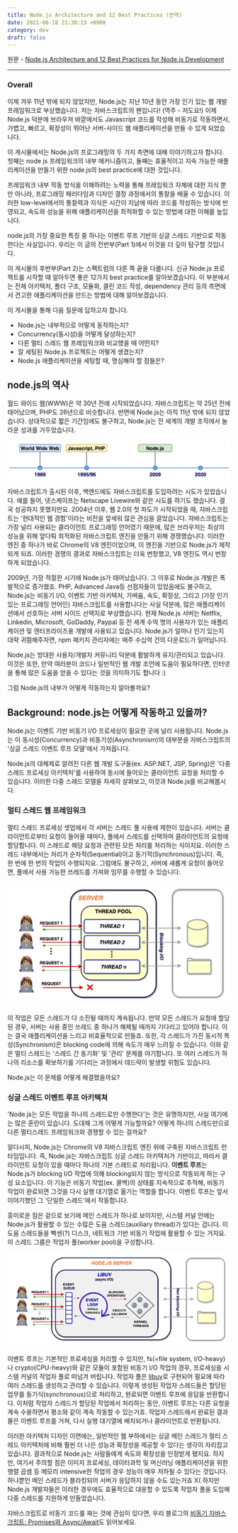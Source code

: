 ```yaml
---
title: Node.js Architecture and 12 Best Practices (번역)
date: 2021-06-18 21:30:13 +0900
category: dev
draft: false
---
```



원문 - [Node.js Architecture and 12 Best Practices for Node.js Development](https://scoutapm.com/blog/nodejs-architecture-and-12-best-practices-for-nodejs-development#abriefhistory)

---

### Overall

이제 겨우 11년 밖에 되지 않았지만, Node.js는 지난 10년 동안 가장 인기 있는 웹 개발 프레임워크로 부상했습니다. 저는 자바스크립트의 팬입니다! (역주 - 저도요!) 이제 Node.js 덕분에 브라우저 바깥에서도 Javascript 코드를 작성해 비동기로 작동하면서, 가볍고, 빠르고, 확장성이 뛰어난 서버-사이드 웹 애플리케이션을 만들 수 있게 되었습니다.

이 게시물에서는 Node.js의 프로그래밍의 두 가지 측면에 대해 이야기하고자 합니다. 첫째는 node js 프레임워크의 내부 메커니즘이고, 둘째는 효율적이고 지속 가능한 애플리케이션을 만들기 위한 node.js의 best practice에 대한 것입니다.

프레임워크 내부 작동 방식을 이해하려는 노력을 통해 프레임워크 자체에 대한 지식 뿐만 아니라, 프로그래밍 패러다임과 디자인 결정 과정에서의 통찰을 배울 수 있습니다. 이러한 low-level에서의 통찰력과 지식은 시간이 지남에 따라 코드를 작성하는 방식에 반영되고, 속도와 성능을 위해 애플리케이션을 최적화할 수 있는 방법에 대한 이해를 높입니다. 

node.js의 가장 중요한 특징 중 하나는 이벤트 루프 기반의 싱글 스레드 기반으로 작동한다는 사실입니다. 우리는 이 글의 전반부(Part 1)에서 이것을 더 깊이 탐구할 것입니다.

이 게시물의 후반부(Part 2)는 스펙트럼의 다른 쪽 끝을 다룹니다. 신규 Node.js 프로젝트를 시작할 때 알아두면 좋은 12가지 best practice를 알아보겠습니다. 이 부분에서는 전체 아키텍처, 폴더 구조, 모듈화, 클린 코드 작성, dependency 관리 등의 측면에서 견고한 애플리케이션을 만드는 방법에 대해 알아보겠습니다.

이 게시물을 통해 다음 질문에 답하고자 합니다. 

- Node.js는 내부적으로 어떻게 동작하는지?
- Concurrency(동시성)을 어떻게 달성하는지?
- 다른 멀티 스레드 웹 프레임워크와 비교했을 때 어떤지?
- 잘 세팅된 Node.js 프로젝트는 어떻게 생겼는지?
- Node.js 애플리케이션을 세팅할 때, 명심해야 할 점들은?

## node.js의 역사

월드 와이드 웹(WWW)은 약 30년 전에 시작되었습니다. 자바스크립트는 약 25년 전에 태어났으며, PHP도 26년으로 비슷합니다. 반면에 Node.js는 아직 11년 밖에 되지 않았습니다. 상대적으로 짧은 기간임에도 불구하고, Node.js는 전 세계의 개발 조직에서 놀라운 성과를 거두었습니다. 

<img src="../img/nodejs_timeline.png" alt="asdf"/>

자바스크립트가 출시된 이후, 백엔드에도 자바스크립트를 도입하려는 시도가 있었습니다. 예를 들어, 넷스케이프는 Netscape Livewire와 같은 시도를 하기도 했습니다. 결국 성공하지 못했지만요. 2004년 이후, 웹 2.0의 첫 파도가 시작되었을 때, 자바스크립트는 '현대적인 웹 경험'이라는 비전을 앞세워 많은 관심을 끌었습니다. 자바스크립트는 가장 널리 사용되는 클라이언트 프로그래밍 언어였기 때문에, 많은 브라우저는 최상의 성능을 위해 앞다퉈 최적화된 자바스크립트 엔진을 만들기 위해 경쟁했습니다. 이러한 엔진 중 하나가 바로 Chrome의 V8 엔진이었으며, 이 엔진을 기반으로 Node.js가 제작되게 되죠. 이러한 경쟁의 결과로 자바스크립트는 더욱 번창했고, V8 엔진도 역시 번창하게 되었습니다.

2009년, 가장 적절한 시기에 Node.js가 태어났습니다. 그 이후로 Node.js 개발은 폭발적으로 증가했죠. PHP, Advanced Java등 선점자들이 있었음에도 불구하고, Node.js는 비동기 I/O, 이벤트 기반 아키텍처, 가벼움, 속도, 확장성, 그리고 (가장 인기 있는 프로그래밍 언어인) 자바스크립트를 사용합니다는 사실 덕분에, 많은 애플리케이션에서 선호하는 서버 사이드 선택지로 부상했습니다. 현재 Node.js 서버는 Netflix, Linkedin, Microsoft, GoDaddy, Paypal 등 전 세계 수억 명의 사용자가 있는 애플리케이션 및 엔터프라이즈용 개발에 사용되고 있습니다. Node.js가 얼마나 인기 있는지 대략 귀띔해주자면, npm 패키지 관리자에는 매주 수십억 건의 다운로드가 일어납니다.

Node.js는 방대한 사용자/개발자 커뮤니티 덕분에 활발하게 유지/관리되고 있습니다. 이것은 또한, 만약 여러분이 코드나 일반적인 웹 개발 조언에 도움이 필요하다면, 인터넷을 통해 많은 도움을 얻을 수 있다는 것을 의미하기도 합니다 :)

그럼 Node.js의 내부가 어떻게 작동하는지 알아볼까요?

## Background: node.js는 어떻게 작동하고 있을까?

Node.js는 이벤트 기반 비동기 I/O 프로세싱이 필요한 곳에 널리 사용됩니다. Node.js는 이 동시성(Concurrency)과 비동기성(Asynchronism)의 대부분을 자바스크립트의 '싱글 스레드 이벤트 루프 모델'에서 가져옵니다.

Node.js의 대체제로 알려진 다른 웹 개발 도구들(ex. ASP.NET, JSP, Spring)은 '다중 스레드 프로세싱 아키텍처'를 사용하여 동시에 들어오는 클라이언트 요청을 처리할 수 있습니다. 이러한 다중 스레드 모델을 자세히 살펴보고, 이것과 Node.js를 비교해봅시다.

### 멀티 스레드 웹 프레임워크

멀티 스레드 프로세싱 셋업에서 각 서버는 스레드 풀 사용에 제한이 있습니다. 서버는 클라이언트로부터 요청이 들어올 때마다, 풀에서 스레드를 선택하여 클라이언트의 요청에 할당합니다. 이 스레드로 해당 요청과 관련된 모든 처리를 처리하는 식이지요. 이러한 스레드 내부에서는 처리가 순차적(Sequential)이고 동기적(Synchronous)입니다. 즉, 한 번에 한 번의 작업이 수행되지요. 그럼에도 불구하고, 서버에 새롭게 요청이 들어오면, 풀에서 사용 가능한 쓰레드를 가져와 임무를 수행할 수 있습니다.

<img src="../img/multi_threaded_architecture.png" alt="drawing"/>

이 작업은 모든 스레드가 다 소진될 때까지 계속됩니다. 만약 모든 스레드가 요청에 할당된 경우, 서버는 사용 중인 쓰레드 중 하나가 해제될 때까지 기다리고 있어야 합니다. 이는 결국 애플리케이션을 느리고 비효율적으로 만들죠. 또한, 각 스레드가 가진 동시적 특성(Synchronism)은 blocking code에 의해 속도가 매우 느려질 수 있습니다. 이와 같은 멀티 스레드는 '스레드 간 동기화' 및 '관리' 문제를 야기합니다. 또 여러 스레드가 하나의 리소스를 확보하기를 기다리는 과정에서 데드락이 발생할 위험도 있습니다.

Node.js는 이 문제를 어떻게 해결했을까요?

### 싱글 스레드 이벤트 루프 아키텍쳐

'Node.js는 모든 작업을 하나의 스레드로만 수행한다'는 것은 유명하지만, 사실 여기에는 많은 혼란이 있습니다. 도대체 그게 어떻게 가능할까요? 어떻게 하나의 스레드만으로 다른 멀티스레드 프레임워크와 경쟁할 수 있는 걸까요?

알다시피, Node.js는 Chrome의 V8 자바스크립트 엔진 위에 구축된 자바스크립트 런타임입니다. 즉, Node.js는 자바스크립트 싱글 스레드 아키텍처가 기반이고, 따라서 클라이언트 요청이 있을 때마다 하나의 기본 스레드로 처리됩니다. **이벤트 루프**는 Node.js가 blocking I/O 작업에 의해 blocking되지 않는 방식으로 작동되게 하는 구성 요소입니다. 이 기능은 비동기 작업(ex. 콜백)의 상태를 지속적으로 추적해, 비동기 작업이 완료되면 그것을 다시 실행 대기열로 옮기는 역할을 합니다. 이벤트 루프는 앞서 이야기했던 그 '단일한 스레드'에서 작동합니다.

흥미로운 점은 겉으로 보기에 메인 스레드가 하나로 보이지만, 시스템 커널 안에는 Node.js가 활용할 수 있는 수많은 도움 스레드(auxiliary thread)가 있다는 겁니다. 이 도움 스레드들을 빡센(?) 디스크, 네트워크 기반 비동기 작업에 활용할 수 있는 거지요. 이 스레드 그룹은 작업자 풀(worker pool)을 구성합니다.

<img src="../img/nodejs_architecture.png" alt="drawing"/>

이벤트 루프는 기본적인 프로세싱을 처리할 수 있지만, fs(=file system, I/O-heavy)나 crypto(CPU-heavy)와 같은 모듈이 포함된 비동기 I/O 작업의 경우, 프로세싱을 시스템 커널의 작업자 풀로 떠넘겨 버립니다. 작업자 풀은 [libuv](http://docs.libuv.org/en/v1.x/)로 구현되어 필요에 따라 여러 스레드를 생성하고 관리할 수 있습니다. 이렇게 생성된 작업자 스레드들은 할당된 업무를 동기식(synchronous)으로 처리하고, 완료되면 이벤트 루프에 응답을 반환합니다. 이처럼 작업자 스레드가 할당된 작업에서 처리하는 동안, 이벤트 루프는 다른 요청을 계속 수용하면서 평소와 같이 계속 작동할 수 있는거죠. 작업자 스레드에서 완료된 결과물은 이벤트 루프를 거쳐, 다시 실행 대기열에 배치되거나 클라이언트로 반환됩니다.

이러한 아키텍처 디자인 이면에는, 일반적인 웹 부하에서는 싱글 메인 스레드가 멀티 스레드 아키텍처에 비해 훨씬 더 나은 성능과 확장성을 제공할 수 있다는 생각이 자리잡고 있습니다. 결과적으로 Node.js는 사람들에게 속도와 확장성을 인정받게 됐지요. 하지만, 여기서 주의할 점은 이미지 프로세싱, 데이터과학 및 머신러닝 애플리케이션을 위한 행렬 곱셈 등 메모리 intensive한 작업의 경우 성능이 매우 저하될 수 있다는 것입니다. 하나뿐인 메인 스레드가 블라킹되어 서버가 응답하지 않을 수도 있는거죠 X( 하지만 Node.js 개발자들은 이러한 경우에도 효율적으로 대응할 수 있도록 작업자 풀을 도입해 다중 스레드를 지원하게 만들었습니다.

자바스크립트로 비동기 코드를 짜는 것에 관심이 있다면, 우리 블로그의 [비동기 자바스크립트: Promises와 Async/Await](https://scoutapm.com/blog/async-javascript)도 읽어보세요.
